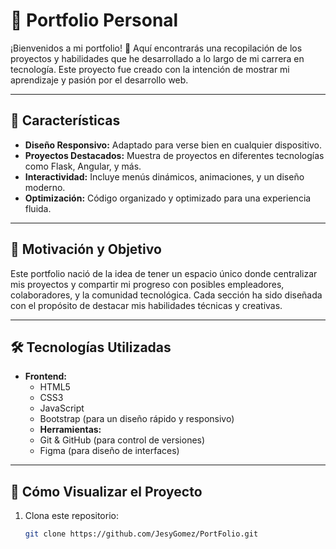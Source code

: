 # 💼 Portfolio Personal

¡Bienvenidos a mi portfolio! 🎉 Aquí encontrarás una recopilación de los proyectos y habilidades que he desarrollado a lo largo de mi carrera en tecnología. Este proyecto fue creado con la intención de mostrar mi aprendizaje y pasión por el desarrollo web.

---

## 🌟 Características

- **Diseño Responsivo:** Adaptado para verse bien en cualquier dispositivo.
- **Proyectos Destacados:** Muestra de proyectos en diferentes tecnologías como Flask, Angular, y más.
- **Interactividad:** Incluye menús dinámicos, animaciones, y un diseño moderno.
- **Optimización:** Código organizado y optimizado para una experiencia fluida.

---

## 🎯 Motivación y Objetivo

Este portfolio nació de la idea de tener un espacio único donde centralizar mis proyectos y compartir mi progreso con posibles empleadores, colaboradores, y la comunidad tecnológica. Cada sección ha sido diseñada con el propósito de destacar mis habilidades técnicas y creativas.

---

## 🛠️ Tecnologías Utilizadas

- **Frontend:**
  - HTML5
  - CSS3
  - JavaScript
  - Bootstrap (para un diseño rápido y responsivo)
  - **Herramientas:**
  - Git & GitHub (para control de versiones)
  - Figma (para diseño de interfaces)

---

## 🚀 Cómo Visualizar el Proyecto

1. Clona este repositorio:
   ```bash
   git clone https://github.com/JesyGomez/PortFolio.git
